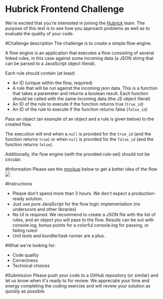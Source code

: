 Hubrick Frontend Challenge
========================

We're excited that you're interested in joining the [Hubrick](https://hubrick.com/) team. 
The purpose of this test is to see how you approach problems as well as to evaluate the quality of your code.

#Challenge description
The challenge is to create a simple flow engine.

A flow engine is an application that executes a flow consisting of several linked rules, in this case against some incoming data (a JSON string that can be parsed to a JavaScript object literal). 

Each rule should contain (at least)
	
- An ID (unique within the flow, required)
- A rule that will be run against the incoming json data. This is a function that takes a parameter and returns a boolean result. Each function should be called with the same incoming data (the JS object literal)
- An ID of the rule to execute if the function returns true (`true_id`)
- An ID of the rule to execute if the function returns false (`false_id`)
	 
Pass an object (an example of an object and a rule is given below) to the created flow. 

The execution will end when a `null` is provided for the `true_id` (and the function returns `true`) or when `null` is provided for the `false_id` (and the function returns `false`).

Additionally, the flow engine (with the provided rule-set) should not be circular.

#Information
Please see the [mockup](https://raw.githubusercontent.com/hubrick/frontend-code-challenge/master/frontend-challenge-flow-mockup.png) below to get a better idea of the flow
![](https://raw.githubusercontent.com/hubrick/frontend-code-challenge/master/frontend-challenge-flow-mockup.png)


#Instructions
- Please don't spend more than 3 hours. We don't expect a production-ready solution.
- Just use pure JavaScript for the flow logic implementation (no underscore and other libraries)
- No UI is required. We recommend to create a JSON file with the list of rules, and an object you will pass to the flow. Results can be out with console.log, bonus points for a colorful console.log for passing, or failing rules!
- Unit tests and bundler/task runner are a plus.

#What we're looking for:
- Code quality
- Correctness
- Technical choices

#Submission
Please push your code to a GitHub repository (or similar) and let us know when it's ready to for review. We appreciate your time and energy completing the coding exercise and will review your solution as quickly as possible.
